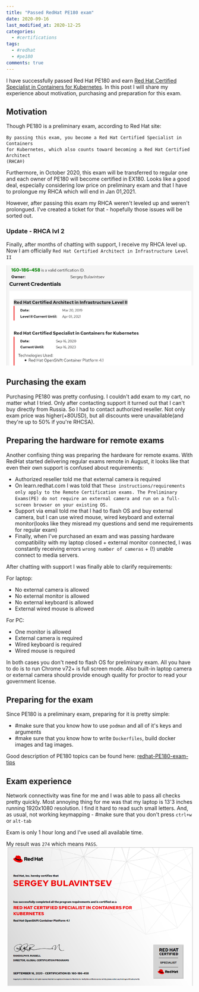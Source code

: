 ```yaml
---
title: "Passed RedHat PE180 exam"
date: 2020-09-16
last_modified_at: 2020-12-25
categories:
  - #certifications
tags:
  - #redhat
  - #pe180
comments: true
---
```


I have successfully passed Red Hat PE180 and earn [Red Hat Certified Specialist
in Containers for
Kubernetes](https://rhtapps.redhat.com/verify/?certId=160-186-458). In this post
I will share my experience about motivation, purchasing and preparation for
this exam.


## Motivation

Though PE180 is a preliminary exam, according to Red Hat site:

```text
By passing this exam, you become a Red Hat Certified Specialist in Containers
for Kubernetes, which also counts toward becoming a Red Hat Certified Architect
(RHCA®)
```

Furthermore, in October 2020, this exam will be transferred to regular one and
each owner of PE180 will become certified in EX180. Looks like a good deal,
especially considering low price on preliminary exam and that I have to
prolongue my RHCA which will end in Jan 01,2021.

However, after passing this exam my RHCA weren't leveled up and weren't
prolongued. I've created a ticket for that - hopefully those issues will be
sorted out.

### Update - RHCA lvl 2

Finally, after months of chatting with support, I receive my RHCA level up.
Now I am officially `Red Hat Certified Architect in Infrastructure Level II`

![RHCAlvl2](/assets/images/rhcalvl2.png)

## Purchasing the exam

Purchasing PE180 was pretty confusing. I couldn't add exam to my cart, no
matter what I tried. Only after contacting support it turned out that I can't
buy directly from Russia. So I had to contact authorized reseller. Not only
exam price was higher(+80USD), but all discounts were unavailable(and they're
up to 50% if you're RHCSA).

## Preparing the hardware for remote exams

Another confising thing was preparing the hardware for remote exams. With
RedHat started delivering regular exams remote in August, it looks like that
even their own support is confused about requirements:
- Authorized reseller told me that external camera is required
- On learn.redhat.com I was told that `These instructions/requirements only
  apply to the Remote Certification exams. The Preliminary Exams(PE) do not
  require an external camera and run on a full-screen browser on your existing
  OS.`
- Support via email told me that I had to flash OS and buy external camera, but
  I can use wired mouse, wired keyboard and external monitor(looks like they
  misread my questions and send me requirements for regular exam)
- Finally, when I've purchased an exam and was passing hardware compatibility
with my laptop closed + external monitor connected, I was constantly receiving
errors `wrong number of cameras` + (!) unable connect to media servers.

After chatting with support I was finally able to clarify requirements:

For laptop:
- No external camera is allowed
- No external monitor is allowed
- No external keyboard is allowed
- External wired mouse is allowed

For PC:
- One monitor is allowed
- External camera is required
- Wired keyboard is required
- Wired mouse is required

In both cases you don't need to flash OS for preliminary exam. All you have to
do is to run Chrome v72+ is full screen mode. Also built-in laptop camera or
external camera should provide enough quality for proctor to read your
government license.

## Preparing for the exam

Since PE180 is a preliminary exam, preparing for it is pretty simple:
- #make sure that you know how to use `podman` and all of it's keys and arguments
- #make sure that you know how to write `Dockerfiles`, build docker images and
  tag images.

Good description of PE180 topics can be found here:
[redhat-PE180-exam-tips](https://github.com/Max-Jaeger/redhat-PE180-exam-tips)

## Exam experience

Network connectivity was fine for me and I was able to pass all checks pretty
quickly. Most annoying thing for me was that my laptop is 13'3 inches running
1920x1080 resolution. I find it hard to read such small letters. And, as usual,
not working keymapping - #make sure that you don't press `ctrl+w` or `alt-tab`

Exam is only 1 hour long and I've used all available time.

My result was `274` which means `PASS`.
![pe180](/assets/images/pe180.png)
